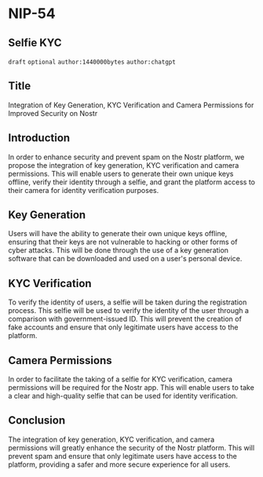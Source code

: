 NIP-54
======

Selfie KYC
-----------------

`draft` `optional` `author:1440000bytes` `author:chatgpt`

## Title

 Integration of Key Generation, KYC Verification and Camera Permissions for Improved Security on Nostr

## Introduction

In order to enhance security and prevent spam on the Nostr platform, we propose the integration of key generation, KYC verification and camera permissions. This will enable users to generate their own unique keys offline, verify their identity through a selfie, and grant the platform access to their camera for identity verification purposes.

 ## Key Generation

Users will have the ability to generate their own unique keys offline, ensuring that their keys are not vulnerable to hacking or other forms of cyber attacks. This will be done through the use of a key generation software that can be downloaded and used on a user's personal device.

## KYC Verification

To verify the identity of users, a selfie will be taken during the registration process. This selfie will be used to verify the identity of the user through a comparison with government-issued ID. This will prevent the creation of fake accounts and ensure that only legitimate users have access to the platform.

## Camera Permissions

In order to facilitate the taking of a selfie for KYC verification, camera permissions will be required for the Nostr app. This will enable users to take a clear and high-quality selfie that can be used for identity verification.

## Conclusion

The integration of key generation, KYC verification, and camera permissions will greatly enhance the security of the Nostr platform. This will prevent spam and ensure that only legitimate users have access to the platform, providing a safer and more secure experience for all users.


